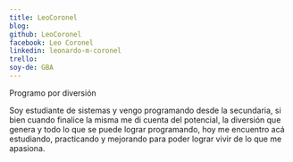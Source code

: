 ```yaml
---
title: LeoCoronel
blog: 
github: LeoCoronel
facebook: Leo Coronel
linkedin: leonardo-m-coronel
trello: 
soy-de: GBA
---
```


Programo por diversión

Soy estudiante de sistemas y vengo programando desde la secundaria, si bien cuando finalice la misma me di cuenta del potencial, la diversión que genera y todo lo que se puede lograr programando,
hoy me encuentro acá estudiando, practicando y mejorando para poder lograr vivir de lo que me apasiona.
